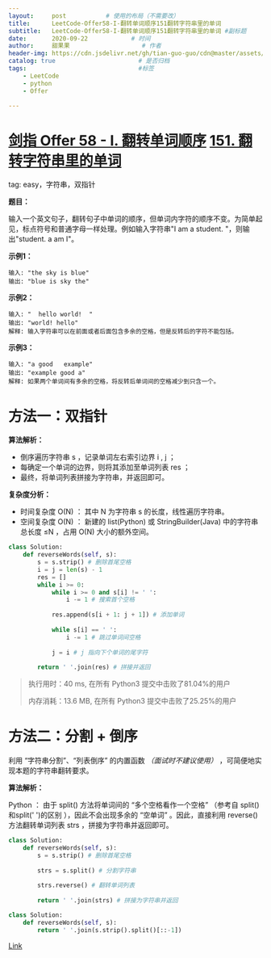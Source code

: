 ```yaml
---
layout:     post           # 使用的布局（不需要改）
title:      LeetCode-Offer58-I-翻转单词顺序151翻转字符串里的单词
subtitle:   LeetCode-Offer58-I-翻转单词顺序151翻转字符串里的单词 #副标题
date:       2020-09-22            # 时间
author:     甜果果                    # 作者
header-img: https://cdn.jsdelivr.net/gh/tian-guo-guo/cdn@master/assets/picgoimg/20200701171155.png  #背景图片
catalog: true                       # 是否归档
tags:                               #标签
    - LeetCode
    - python
    - Offer

---
```


# [剑指 Offer 58 - I. 翻转单词顺序](https://leetcode-cn.com/problems/fan-zhuan-dan-ci-shun-xu-lcof/) [151. 翻转字符串里的单词](https://leetcode-cn.com/problems/reverse-words-in-a-string/)

tag: easy，字符串，双指针

**题目：**

输入一个英文句子，翻转句子中单词的顺序，但单词内字符的顺序不变。为简单起见，标点符号和普通字母一样处理。例如输入字符串"I am a student. "，则输出"student. a am I"。

**示例1：**

```
输入: "the sky is blue"
输出: "blue is sky the"
```

**示例2：**

```
输入: "  hello world!  "
输出: "world! hello"
解释: 输入字符串可以在前面或者后面包含多余的空格，但是反转后的字符不能包括。
```

**示例3：**

```
输入: "a good   example"
输出: "example good a"
解释: 如果两个单词间有多余的空格，将反转后单词间的空格减少到只含一个。
```

# 方法一：双指针

**算法解析：**

- 倒序遍历字符串 s ，记录单词左右索引边界 i , j ；
- 每确定一个单词的边界，则将其添加至单词列表 res ；
- 最终，将单词列表拼接为字符串，并返回即可。

**复杂度分析：**

-   时间复杂度 O(N) ： 其中 N 为字符串 s 的长度，线性遍历字符串。
-   空间复杂度 O(N) ： 新建的 list(Python) 或 StringBuilder(Java) 中的字符串总长度 ≤N ，占用 O(N) 大小的额外空间。

```python
class Solution:
    def reverseWords(self, s):
        s = s.strip() # 删除首尾空格
        i = j = len(s) - 1
        res = []
        while i >= 0:
            while i >= 0 and s[i] != ' ': 
                i -= 1 # 搜索首个空格
                
            res.append(s[i + 1: j + 1]) # 添加单词
            
            while s[i] == ' ': 
                i -= 1 # 跳过单词间空格
                
            j = i # j 指向下个单词的尾字符
            
        return ' '.join(res) # 拼接并返回
```

>执行用时：40 ms, 在所有 Python3 提交中击败了81.04%的用户
>
>内存消耗：13.6 MB, 在所有 Python3 提交中击败了25.25%的用户

# 方法二：分割 + 倒序

利用 “字符串分割”、“列表倒序” 的内置函数 *（面试时不建议使用）* ，可简便地实现本题的字符串翻转要求。

**算法解析：**

Python ： 由于 split() 方法将单词间的 “多个空格看作一个空格” （参考自 split()和split(' ')的区别 ），因此不会出现多余的 “空单词” 。因此，直接利用 reverse() 方法翻转单词列表 strs ，拼接为字符串并返回即可。

```python
class Solution:
    def reverseWords(self, s):
        s = s.strip() # 删除首尾空格
        
        strs = s.split() # 分割字符串
        
        strs.reverse() # 翻转单词列表
        
        return ' '.join(strs) # 拼接为字符串并返回
```

```python
class Solution:
    def reverseWords(self, s):
        return ' '.join(s.strip().split()[::-1])
```



[Link](https://leetcode-cn.com/problems/reverse-words-in-a-string/solution/151-fan-zhuan-zi-fu-chuan-li-de-dan-ci-shuang-zh-2/)

